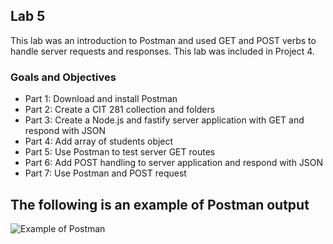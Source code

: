 ## Lab 5

This lab was an introduction to Postman and used GET and POST verbs to handle server requests and responses. This lab was included in Project 4.

### Goals and Objectives
- Part 1: Download and install Postman
- Part 2: Create a CIT 281 collection and folders
- Part 3: Create a Node.js and fastify server application with GET and respond with JSON
- Part 4: Add array of students object
- Part 5: Use Postman to test server GET routes
- Part 6: Add POST handling to server application and respond with JSON
- Part 7: Use Postman and POST request

## The following is an example of Postman output
![Example of Postman]()
